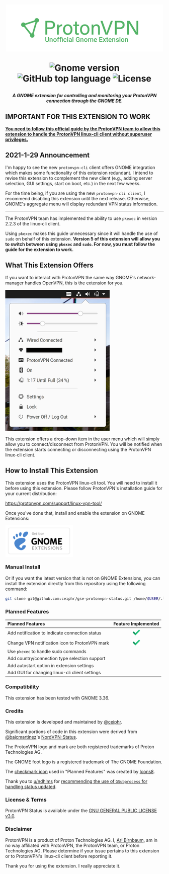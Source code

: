 <h1 align="center">
  <img width="500px" src="assets/readme-banner.png">
  
  ![Gnome version][gv] ![GitHub top language][gtl] ![License][l]
</h1>

[gv]: https://img.shields.io/badge/gnome-3.36-blue?logo=gnome&logoColor=white
[gtl]: https://img.shields.io/github/languages/top/ceiphr/gnome-protonvpn-status
[l]: https://img.shields.io/github/license/ceiphr/gnome-protonvpn-status

<h5 align="center"> A GNOME extension for controlling and monitoring your ProtonVPN connection through the GNOME DE. </h5>

## **IMPORTANT FOR THIS EXTENSION TO WORK**

[**You need to follow this official guide by the ProtonVPN team to allow this extension to handle the ProtonVPN linux-cli client without superuser privileges.**](https://github.com/ProtonVPN/linux-cli/blob/master/USAGE.md#disable-sudo-password-query)

## 2021-1-29 Announcement

I'm happy to see the new `protonvpn-cli` client offers GNOME integration which makes some functionality of this extension redundant. I intend to revise this extension to complement the new client (e.g., adding server selection, GUI settings, start on boot, etc.) in the next few weeks.

For the time being, if you are using the new `protonvpn-cli client`, I recommend disabling this extension until the next release. Otherwise, GNOME's aggregate menu will display redundant VPN status information.

---

The ProtonVPN team has implemented the ability to use `pkexec` in version 2.2.3 of the linux-cli client.

Using `pkexec` makes this guide unnecessary since it will handle the use of `sudo` on behalf of this extension. **Version 5 of this extension will allow you to switch between using `pkexec` and `sudo`. For now, you must follow the guide for the extension to work.**

## What This Extension Offers

If you want to interact with ProtonVPN the same way GNOME's network-manager handles OpenVPN, this is the extension for you.

![screenshot preview](assets/preview.png)

This extension offers a drop-down item in the user menu which will simply allow you to connect/disconnect from ProtonVPN. You will be notified when the extension starts connecting or disconnecting using the ProtonVPN linux-cli client.

## How to Install This Extension

This extension uses the ProtonVPN linux-cli tool. You will need to install it before using this extension. Please follow ProtonVPN's installation guide for your current distribution:

<https://protonvpn.com/support/linux-vpn-tool/>

Once you've done that, install and enable the extension on GNOME Extensions:

[<img src="assets/get-it-on-ego.svg?sanitize=true" alt="Get it on GNOME Extensions" height="100" align="middle">][ego]

[ego]: https://extensions.gnome.org/extension/3133/protonvpn-status/

### Manual Install

Or if you want the latest version that is not on GNOME Extensions, you can install the extension directly from this repository using the following command:

```bash
git clone git@github.com:ceiphr/gse-protonvpn-status.git /home/$USER/.local/share/gnome-shell/extensions/protonvpn-status@ceiphr.com
```

### Planned Features

<!--
Some suggestions are from here:
https://www.reddit.com/r/gnome/comments/gshaj5/a_gnome_extension_for_handling_the_protonvpn_cli/fs71jfo?utm_source=share&utm_medium=web2x
-->

| Planned Features                               |                 Feature Implemented                  |
| :--------------------------------------------- | :--------------------------------------------------: |
| Add notification to indicate connection status | <img src="assets/done.png" alt="Done" width="24px"/> |
| Change VPN notification icon to ProtonVPN mark | <img src="assets/done.png" alt="Done" width="24px"/> |
| Use `pkexec` to handle sudo commands           |                                                      |
| Add country/connection type selection support  |                                                      |
| Add autostart option in extension settings     |                                                      |
| Add GUI for changing linux-cli client settings |                                                      |

### Compatibility

This extension has been tested with GNOME 3.36.

### Credits

This extension is developed and maintained by [@ceiphr](https://github.com/ceiphr).

Significant portions of code in this extension were derived from [@bajcmartinez](https://github.com/bajcmartinez)'s [NordVPN-Status](https://github.com/bajcmartinez/nordvpn-status).

The ProtonVPN logo and mark are both registered trademarks of Proton Technologies AG.

The GNOME foot logo is a registered trademark of The GNOME Foundation.

The [checkmark icon](https://icons8.com/icons/set/checkmark) used in "Planned Features" was created by [Icons8](https://icons8.com).

Thank you to [u/ndhlms](https://www.reddit.com/user/ndhlms/) for [recommending the use of `GSubprocess` for handling status updated](https://www.reddit.com/r/gnome/comments/gqvgeu/glibspawn_command_line_sync_performance_question/frwgd5y?utm_source=share&utm_medium=web2x).

### License & Terms

ProtonVPN Status is available under the [GNU GENERAL PUBLIC LICENSE v3.0](LICENSE).

### Disclaimer

ProtonVPN is a product of Proton Technologies AG. I, [Ari Birnbaum](https://www.ceiphr.com/), am in no way affiliated with ProtonVPN, the ProtonVPN team, or Proton Technologies AG. Please determine if your issue pertains to this extension or to ProtonVPN's linux-cli client before reporting it.

Thank you for using the extension. I really appreciate it.
